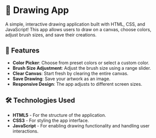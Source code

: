 # 🎨 Drawing App

A simple, interactive drawing application built with HTML, CSS, and JavaScript! This app allows users to draw on a canvas, choose colors, adjust brush sizes, and save their creations.

## 🌟 Features

- **Color Picker**: Choose from preset colors or select a custom color.
- **Brush Size Adjustment**: Adjust the brush size using a range slider.
- **Clear Canvas**: Start fresh by clearing the entire canvas.
- **Save Drawing**: Save your artwork as an image.
- **Responsive Design**: The app adjusts to different screen sizes.

## 🛠️ Technologies Used

- **HTML5** - For the structure of the application.
- **CSS3** - For styling the app interface.
- **JavaScript** - For enabling drawing functionality and handling user interactions.

